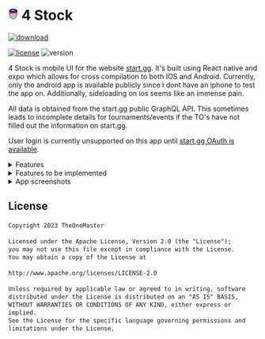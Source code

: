 # ![app-icon](.github/Images/gen.png) 4 Stock

[![download](https://img.shields.io/github/downloads/TheOneMaster/startggapp/total?color=blue&style=for-the-badge)](https://github.com/TheOneMaster/StartGGApp/releases/latest)

[![license](https://img.shields.io/github/license/TheOneMaster/StartGGApp?style=flat-square)](./LICENSE)
![version](https://img.shields.io/github/v/release/TheOneMaster/startggapp?style=flat-square)

4 Stock is mobile UI for the website [start.gg](https://www.start.gg/). It's built using React native and expo which allows for cross compilation to both IOS and Android. Currently, only the android app is available publicly since I dont have an iphone to test the app on. Additionally, sideloading on ios seems like an immense pain.

All data is obtained from the start.gg public GraphQL API. This sometimes leads to incomplete details for tournaments/events if the TO's have not filled out the information on start.gg.

User login is currently unsupported on this app until [start.gg OAuth is available](https://developer.start.gg/docs/oauth/oauth-overview).

<details><summary>Features</summary>

- Tournament Search
    - Name
    - Tournament Attributes
- Tournament Details
- Event Details
- User Details
- Featured tournaments

</details>

<details><summary>Features to be implemented</summary>

- Location support
- Draw bracket as a tree
- OTA update support
- Welcome screen

</details>

<details><summary>App screenshots</summary>

## Featured Tournaments Page
![Featured Tournaments page](.github/Images/Featured%20Tournaments.png)

## Tournament Search
![Tournament Search](.github/Images/Tournament%20Search.png)

</details>

## License

    Copyright 2023 TheOneMaster

    Licensed under the Apache License, Version 2.0 (the "License");
    you may not use this file except in compliance with the License.
    You may obtain a copy of the License at

    http://www.apache.org/licenses/LICENSE-2.0

    Unless required by applicable law or agreed to in writing, software
    distributed under the License is distributed on an "AS IS" BASIS,
    WITHOUT WARRANTIES OR CONDITIONS OF ANY KIND, either express or implied.
    See the License for the specific language governing permissions and
    limitations under the License.
